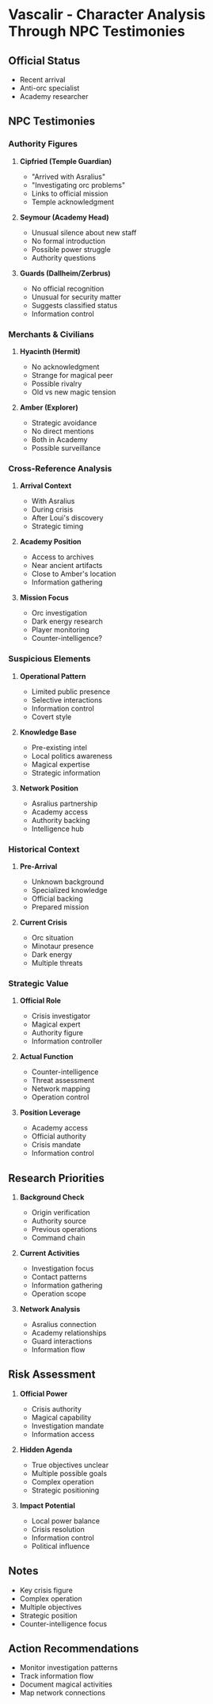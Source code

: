 # Vascalir - Character Analysis Through NPC Testimonies

## Official Status
- Recent arrival
- Anti-orc specialist
- Academy researcher

## NPC Testimonies

### Authority Figures

1. **Cipfried (Temple Guardian)**
   - "Arrived with Asralius"
   - "Investigating orc problems"
   - Links to official mission
   - Temple acknowledgment

2. **Seymour (Academy Head)**
   - Unusual silence about new staff
   - No formal introduction
   - Possible power struggle
   - Authority questions

3. **Guards (Dallheim/Zerbrus)**
   - No official recognition
   - Unusual for security matter
   - Suggests classified status
   - Information control

### Merchants & Civilians

1. **Hyacinth (Hermit)**
   - No acknowledgment
   - Strange for magical peer
   - Possible rivalry
   - Old vs new magic tension

2. **Amber (Explorer)**
   - Strategic avoidance
   - No direct mentions
   - Both in Academy
   - Possible surveillance

### Cross-Reference Analysis

1. **Arrival Context**
   - With Asralius
   - During crisis
   - After Loui's discovery
   - Strategic timing

2. **Academy Position**
   - Access to archives
   - Near ancient artifacts
   - Close to Amber's location
   - Information gathering

3. **Mission Focus**
   - Orc investigation
   - Dark energy research
   - Player monitoring
   - Counter-intelligence?

### Suspicious Elements

1. **Operational Pattern**
   - Limited public presence
   - Selective interactions
   - Information control
   - Covert style

2. **Knowledge Base**
   - Pre-existing intel
   - Local politics awareness
   - Magical expertise
   - Strategic information

3. **Network Position**
   - Asralius partnership
   - Academy access
   - Authority backing
   - Intelligence hub

### Historical Context

1. **Pre-Arrival**
   - Unknown background
   - Specialized knowledge
   - Official backing
   - Prepared mission

2. **Current Crisis**
   - Orc situation
   - Minotaur presence
   - Dark energy
   - Multiple threats

### Strategic Value

1. **Official Role**
   - Crisis investigator
   - Magical expert
   - Authority figure
   - Information controller

2. **Actual Function**
   - Counter-intelligence
   - Threat assessment
   - Network mapping
   - Operation control

3. **Position Leverage**
   - Academy access
   - Official authority
   - Crisis mandate
   - Information control

## Research Priorities

1. **Background Check**
   - Origin verification
   - Authority source
   - Previous operations
   - Command chain

2. **Current Activities**
   - Investigation focus
   - Contact patterns
   - Information gathering
   - Operation scope

3. **Network Analysis**
   - Asralius connection
   - Academy relationships
   - Guard interactions
   - Information flow

## Risk Assessment

1. **Official Power**
   - Crisis authority
   - Magical capability
   - Investigation mandate
   - Information access

2. **Hidden Agenda**
   - True objectives unclear
   - Multiple possible goals
   - Complex operation
   - Strategic positioning

3. **Impact Potential**
   - Local power balance
   - Crisis resolution
   - Information control
   - Political influence

## Notes
- Key crisis figure
- Complex operation
- Multiple objectives
- Strategic position
- Counter-intelligence focus

## Action Recommendations
- Monitor investigation patterns
- Track information flow
- Document magical activities
- Map network connections 